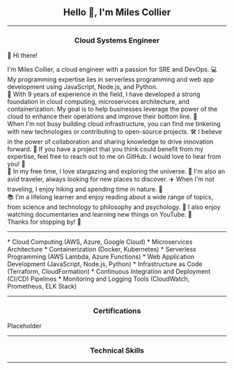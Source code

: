 &nbsp;
<h2 align="center">Hello 👋, I'm Miles Collier</h2>
<hr align="center" size="6" width="100%"  color="green"></hr>

<h3 align="center">Cloud Systems Engineer</h3>
👋 Hi there! 

I'm Miles Collier, a cloud engineer with a passion for SRE and DevOps. 💻 My programming expertise lies in serverless programming and web app development using JavaScript, Node.js, and Python.
<br>
🚀 With 9 years of experience in the field, I have developed a strong foundation in cloud computing, microservices architecture, and containerization. My goal is to help businesses leverage the power of the cloud to enhance their operations and improve their bottom line. 💪
<br>
When I'm not busy building cloud infrastructure, you can find me tinkering with new technologies or contributing to open-source projects. 🛠️ I believe in the power of collaboration and sharing knowledge to drive innovation forward. 👥 If you have a project that you think could benefit from my expertise, feel free to reach out to me on GitHub. I would love to hear from you! 📩
<br>
🔭 In my free time, I love stargazing and exploring the universe. 🌌 I'm also an avid traveler, always looking for new places to discover. ✈️ When I'm not traveling, I enjoy hiking and spending time in nature. 🌳
<br>
📚 I'm a lifelong learner and enjoy reading about a wide range of topics, from science and technology to philosophy and psychology. 📖 I also enjoy watching documentaries and learning new things on YouTube. 🎥
<br>
Thanks for stopping by! 🙏
<hr align="center" size="6" width="100%"  color="green"></hr>
* Cloud Computing (AWS, Azure, Google Cloud)
* Microservices Architecture
* Containerization (Docker, Kubernetes)
* Serverless Programming (AWS Lambda, Azure Functions)
* Web Application Development (JavaScript, Node.js, Python)
* Infrastructure as Code (Terraform, CloudFormation)
* Continuous Integration and Deployment (CI/CD) Pipelines
* Monitoring and Logging Tools (CloudWatch, Prometheus, ELK Stack)
<hr align="center" size="6" width="100%"  color="green"></hr>
<h3 align="center">Certifications</h3>
Placeholder
<hr align="center" size="6" width="100%"  color="green"></hr>
      <h3 align="center">Technical Skills</h3>

<hr align="center" size="6" width="100%"  color="green"></hr>

